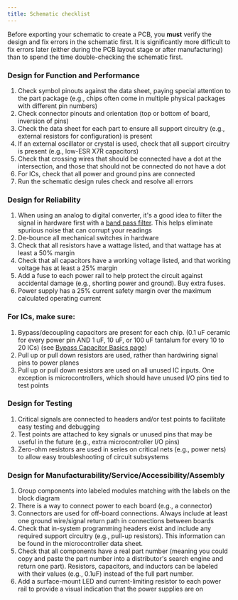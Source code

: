 ```yaml
---
title: Schematic checklist
---
```


Before exporting your schematic to create a PCB, you **must** verify the design and fix errors in the schematic first. It is significantly more difficult to fix errors later (either during the PCB layout stage or after manufacturing) than to spend the time double-checking the schematic first.

### Design for Function and Performance

1.  Check symbol pinouts against the data sheet, paying special attention to the part package (e.g., chips often come in multiple physical packages with different pin numbers)
2.  Check connector pinouts and orientation (top or bottom of board, inversion of pins)
3.  Check the data sheet for each part to ensure all support circuitry (e.g., external resistors for configuration) is present
4.  If an external oscillator or crystal is used, check that all support circuitry is present (e.g., low-ESR X7R capacitors)
5.  Check that crossing wires that should be connected have a dot at the intersection, and those that should not be connected do not have a dot
6.  For ICs, check that all power and ground pins are connected
7.  Run the schematic design rules check and resolve all errors

### Design for Reliability

1.  When using an analog to digital converter, it's a good idea to filter the signal in hardware first with a [band pass filter](http://www.electronics-tutorials.ws/filter/filter_4.html). This helps eliminate spurious noise that can corrupt your readings
2.  De-bounce all mechanical switches in hardware
3.  Check that all resistors have a wattage listed, and that wattage has at least a 50% margin
4.  Check that all capacitors have a working voltage listed, and that working voltage has at least a 25% margin
5.  Add a fuse to each power rail to help protect the circuit against accidental damage (e.g., shorting power and ground). Buy extra fuses.
6.  Power supply has a 25% current safety margin over the maximum calculated operating current

### For ICs, make sure:

1.  Bypass/decoupling capacitors are present for each chip. (0.1 uF ceramic for every power pin AND 1 uF, 10 uF, or 100 uF tantalum for every 10 to 20 ICs) (see [Bypass Capacitor Basics page](/bypass-capacitor-basics/))
2.  Pull up or pull down resistors are used, rather than hardwiring signal pins to power planes
3.  Pull up or pull down resistors are used on all unused IC inputs. One exception is microcontrollers, which should have unused I/O pins tied to test points

### Design for Testing

1.  Critical signals are connected to headers and/or test points to facilitate easy testing and debugging
2.  Test points are attached to key signals or unused pins that may be useful in the future (e.g., extra microcontroller I/O pins)
3.  Zero-ohm resistors are used in series on critical nets (e.g., power nets) to allow easy troubleshooting of circuit subsystems

### Design for Manufacturability/Service/Accessibility/Assembly

1.  Group components into labeled modules matching with the labels on the block diagram
2.  There is a way to connect power to each board (e.g., a connector)
3.  Connectors are used for off-board connections. Always include at least one ground wire/signal return path in connections between boards
4.  Check that in-system programming headers exist and include any required support circuitry (e.g., pull-up resistors). This information can be found in the microcontroller data sheet.
5.  Check that all components have a real part number (meaning you could copy and paste the part number into a distributor's search engine and return one part). Resistors, capacitors, and inductors can be labeled with their values (e.g., 0.1uF) instead of the full part number.
6.  Add a surface-mount LED and current-limiting resistor to each power rail to provide a visual indication that the power supplies are on
